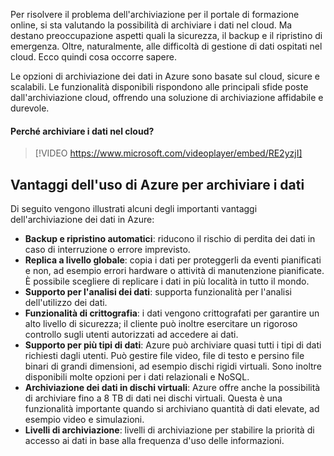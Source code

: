 Per risolvere il problema dell'archiviazione per il portale di formazione online, si sta valutando la possibilità di archiviare i dati nel cloud. Ma destano preoccupazione aspetti quali la sicurezza, il backup e il ripristino di emergenza. Oltre, naturalmente, alle difficoltà di gestione di dati ospitati nel cloud. Ecco quindi cosa occorre sapere.

Le opzioni di archiviazione dei dati in Azure sono basate sul cloud, sicure e scalabili. Le funzionalità disponibili rispondono alle principali sfide poste dall'archiviazione cloud, offrendo una soluzione di archiviazione affidabile e durevole.

#### <a name="why-store-your-data-in-the-cloud"></a>Perché archiviare i dati nel cloud?

> [!VIDEO https://www.microsoft.com/videoplayer/embed/RE2yzjI]

## <a name="benefits-of-using-azure-to-store-data"></a>Vantaggi dell'uso di Azure per archiviare i dati

Di seguito vengono illustrati alcuni degli importanti vantaggi dell'archiviazione dei dati in Azure:

- **Backup e ripristino automatici**: riducono il rischio di perdita dei dati in caso di interruzione o errore imprevisto.
- **Replica a livello globale**: copia i dati per proteggerli da eventi pianificati e non, ad esempio errori hardware o attività di manutenzione pianificate. È possibile scegliere di replicare i dati in più località in tutto il mondo.
- **Supporto per l'analisi dei dati**: supporta funzionalità per l'analisi dell'utilizzo dei dati.
- **Funzionalità di crittografia**: i dati vengono crittografati per garantire un alto livello di sicurezza; il cliente può inoltre esercitare un rigoroso controllo sugli utenti autorizzati ad accedere ai dati.
- **Supporto per più tipi di dati**: Azure può archiviare quasi tutti i tipi di dati richiesti dagli utenti. Può gestire file video, file di testo e persino file binari di grandi dimensioni, ad esempio dischi rigidi virtuali. Sono inoltre disponibili molte opzioni per i dati relazionali e NoSQL.
- **Archiviazione dei dati in dischi virtuali**: Azure offre anche la possibilità di archiviare fino a 8 TB di dati nei dischi virtuali. Questa è una funzionalità importante quando si archiviano quantità di dati elevate, ad esempio video e simulazioni.
- **Livelli di archiviazione**: livelli di archiviazione per stabilire la priorità di accesso ai dati in base alla frequenza d'uso delle informazioni.